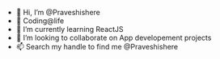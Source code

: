 - 👋 Hi, I’m @Praveshishere
- 👀 Coding@life
- 🌱 I’m currently learning ReactJS
- 💞️ I’m looking to collaborate on App developement projects
- 📫 Search my handle to find me @Praveshishere

<!---
Praveshishere/Praveshishere is a ✨ special ✨ repository because its `README.md` (this file) appears on your GitHub profile.
You can click the Preview link to take a look at your changes.
--->
